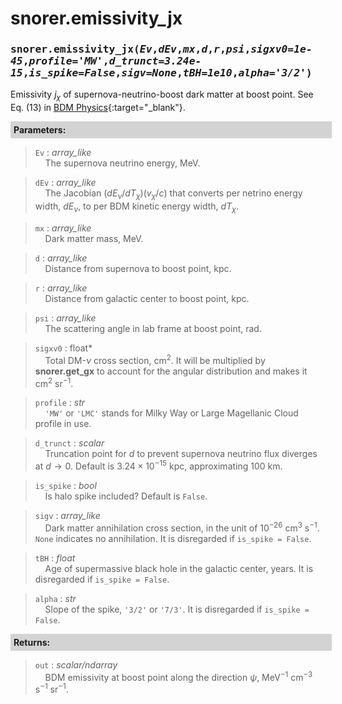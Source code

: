 <script>
window.MathJax = {
  tex: {
    tags: "ams"  // Auto-numbering, AMS based
  }
};
</script>
<style>
.mono {
    font-family: monospace;
}
</style>


# snorer.emissivity_jx


###   <span class="mono">snorer.emissivity_jx(*Ev*,*dEv*,*mx*,*d*,*r*,*psi*,*sigxv0=1e-45*,*profile='MW'*,*d_trunct=3.24e-15*,*is_spike=False*,*sigv=None*,*tBH=1e10*,*alpha='3/2'*)</span>

Emissivity $j_\chi$ of supernova-neutrino-boost dark matter at boost point.
See Eq. (13) in [BDM Physics](../../manual/overview.md#emissivity-on-the-shell){:target="_blank"}.

**<div style="background-color: lightgrey; padding: 5px; width: 100%;">Parameters:</div>**

> `Ev` : *array_like* <br>&nbsp;&nbsp;&nbsp;&nbsp;The supernova neutrino energy, MeV.

> `dEv` : *array_like* <br>&nbsp;&nbsp;&nbsp;&nbsp;The Jacobian $(dE_\nu/dT_\chi)(v_\chi/c)$ that converts per netrino energy width, $dE_\nu$, to per BDM kinetic energy width, $dT_\chi$.

> `mx` : *array_like* <br>&nbsp;&nbsp;&nbsp;&nbsp;Dark matter mass, MeV.

> `d` : *array_like* <br>&nbsp;&nbsp;&nbsp;&nbsp;Distance from supernova to boost point, kpc.

> `r` : *array_like* <br>&nbsp;&nbsp;&nbsp;&nbsp;Distance from galactic center to boost point, kpc.

> `psi` : *array_like* <br>&nbsp;&nbsp;&nbsp;&nbsp;The scattering angle in lab frame at boost point, rad. 

> `sigxv0` : float* <br>&nbsp;&nbsp;&nbsp;&nbsp;Total DM-$\nu$ cross section, cm<sup>2</sup>. It will be multiplied by **snorer.get_gx** to account for the angular distribution and makes it cm<sup>2</sup> sr<sup>−1</sup>.

> `profile` : *str* <br>&nbsp;&nbsp;&nbsp;&nbsp;`'MW'` or `'LMC'` stands for Milky Way or Large Magellanic Cloud profile in use.

> `d_trunct` : *scalar* <br>&nbsp;&nbsp;&nbsp;&nbsp;Truncation point for $d$ to prevent supernova neutrino flux diverges at $d\to 0$. Default is $3.24\times10^{-15}$ kpc, approximating 100 km.

> `is_spike` : *bool* <br>&nbsp;&nbsp;&nbsp;&nbsp;Is halo spike included? Default is `False`.

> `sigv` : *array_like* <br>&nbsp;&nbsp;&nbsp;&nbsp;Dark matter annihilation cross section, in the unit of $10^{-26}$ cm<sup>3</sup> s<sup>−1</sup>. `None` indicates no annihilation. It is disregarded if `is_spike = False`.

> `tBH` : *float* <br>&nbsp;&nbsp;&nbsp;&nbsp;Age of supermassive black hole in the galactic center, years. It is disregarded if `is_spike = False`.

> `alpha` : *str* <br>&nbsp;&nbsp;&nbsp;&nbsp;Slope of the spike, `'3/2'` or `'7/3'`. It is disregarded if `is_spike = False`.


**<div style="background-color: lightgrey; padding: 5px; width: 100%;">Returns:</div>**

> `out` : *scalar/ndarray* <br>&nbsp;&nbsp;&nbsp;&nbsp;BDM emissivity at boost point along the direction $\psi$, MeV<sup>−1</sup> cm<sup>−3</sup> s<sup>−1</sup> sr<sup>−1</sup>.

